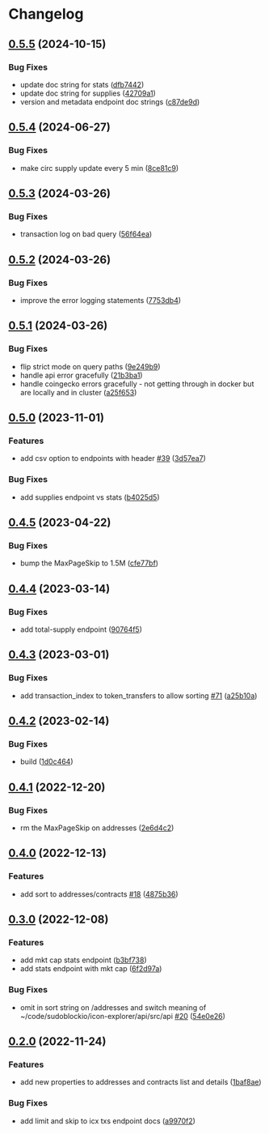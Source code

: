 # Changelog

## [0.5.5](https://github.com/sudoblockio/icon-go-api/compare/v0.5.4...v0.5.5) (2024-10-15)


### Bug Fixes

* update doc string for stats ([dfb7442](https://github.com/sudoblockio/icon-go-api/commit/dfb74428f10adb28f2453a14ec00ba8c8a6a88cb))
* update doc string for supplies ([42709a1](https://github.com/sudoblockio/icon-go-api/commit/42709a18ad90aaa34b3f87ca5521aadd7401d5c6))
* version and metadata endpoint doc strings ([c87de9d](https://github.com/sudoblockio/icon-go-api/commit/c87de9dac3264b68e61b08e48c30d77d6138cdca))

## [0.5.4](https://github.com/sudoblockio/icon-go-api/compare/v0.5.3...v0.5.4) (2024-06-27)


### Bug Fixes

* make circ supply update every 5 min ([8ce81c9](https://github.com/sudoblockio/icon-go-api/commit/8ce81c9fbc72fd23809e183fbf62a22ba0faa554))

## [0.5.3](https://github.com/sudoblockio/icon-go-api/compare/v0.5.2...v0.5.3) (2024-03-26)


### Bug Fixes

* transaction log on bad query ([56f64ea](https://github.com/sudoblockio/icon-go-api/commit/56f64eab788e489905b7b146bcaeda7c8c0b7a6c))

## [0.5.2](https://github.com/sudoblockio/icon-go-api/compare/v0.5.1...v0.5.2) (2024-03-26)


### Bug Fixes

* improve the error logging statements ([7753db4](https://github.com/sudoblockio/icon-go-api/commit/7753db48272f98861b7b71aea2928a85695f7ca1))

## [0.5.1](https://github.com/sudoblockio/icon-go-api/compare/v0.5.0...v0.5.1) (2024-03-26)


### Bug Fixes

* flip strict mode on query paths ([9e249b9](https://github.com/sudoblockio/icon-go-api/commit/9e249b931308597aac2da426afc866231c5fd5a1))
* handle api error gracefully ([21b3ba1](https://github.com/sudoblockio/icon-go-api/commit/21b3ba1b40d648d4b2be2e1cfe912479c0bd2f1b))
* handle coingecko errors gracefully - not getting through in docker but are locally and in cluster ([a25f653](https://github.com/sudoblockio/icon-go-api/commit/a25f653a328ff43c4f447c46ef534e6a7f1bd216))

## [0.5.0](https://github.com/sudoblockio/icon-go-api/compare/v0.4.5...v0.5.0) (2023-11-01)


### Features

* add csv option to endpoints with header [#39](https://github.com/sudoblockio/icon-go-api/issues/39) ([3d57ea7](https://github.com/sudoblockio/icon-go-api/commit/3d57ea71b49f310bbbb3560961adf4e650df539f))


### Bug Fixes

* add supplies endpoint vs stats ([b4025d5](https://github.com/sudoblockio/icon-go-api/commit/b4025d59b98899819234c0b117608cac3a0420ff))

## [0.4.5](https://github.com/sudoblockio/icon-go-api/compare/v0.4.4...v0.4.5) (2023-04-22)


### Bug Fixes

* bump the MaxPageSkip to 1.5M ([cfe77bf](https://github.com/sudoblockio/icon-go-api/commit/cfe77bfce7de2598c5ba6a2c6da860b1ca29a525))

## [0.4.4](https://github.com/sudoblockio/icon-go-api/compare/v0.4.3...v0.4.4) (2023-03-14)


### Bug Fixes

* add total-supply endpoint ([90764f5](https://github.com/sudoblockio/icon-go-api/commit/90764f5e6bc1ba0ed684a8762792ad9bd26c32db))

## [0.4.3](https://github.com/sudoblockio/icon-go-api/compare/v0.4.2...v0.4.3) (2023-03-01)


### Bug Fixes

* add transaction_index to token_transfers to allow sorting [#71](https://github.com/sudoblockio/icon-go-api/issues/71) ([a25b10a](https://github.com/sudoblockio/icon-go-api/commit/a25b10a7e583aa1fb98e30988ba9ab551747a39c))

## [0.4.2](https://github.com/sudoblockio/icon-go-api/compare/v0.4.1...v0.4.2) (2023-02-14)


### Bug Fixes

* build ([1d0c464](https://github.com/sudoblockio/icon-go-api/commit/1d0c4641b0aa72466f88dcebb21b74c5543d6713))

## [0.4.1](https://github.com/sudoblockio/icon-go-api/compare/v0.4.0...v0.4.1) (2022-12-20)


### Bug Fixes

* rm the MaxPageSkip on addresses ([2e6d4c2](https://github.com/sudoblockio/icon-go-api/commit/2e6d4c294ecaa08caa9612c1ffef23f8f7beed70))

## [0.4.0](https://github.com/sudoblockio/icon-go-api/compare/v0.3.0...v0.4.0) (2022-12-13)


### Features

* add sort to addresses/contracts [#18](https://github.com/sudoblockio/icon-go-api/issues/18) ([4875b36](https://github.com/sudoblockio/icon-go-api/commit/4875b366e8d782117384cae68cc92f5a399340cd))

## [0.3.0](https://github.com/sudoblockio/icon-go-api/compare/v0.2.0...v0.3.0) (2022-12-08)


### Features

* add mkt cap stats endpoint ([b3bf738](https://github.com/sudoblockio/icon-go-api/commit/b3bf73882bb3271d2b26f665e68a67edf7d20e23))
* add stats endpoint with mkt cap ([6f2d97a](https://github.com/sudoblockio/icon-go-api/commit/6f2d97a43e48d2363d6d214ad5f53b922cc53638))


### Bug Fixes

* omit  in sort string on /addresses and switch meaning of ~/code/sudoblockio/icon-explorer/api/src/api [#20](https://github.com/sudoblockio/icon-go-api/issues/20) ([54e0e26](https://github.com/sudoblockio/icon-go-api/commit/54e0e26f15a19a4b78f5d932bd2fd15e9d98a1b8))

## [0.2.0](https://github.com/sudoblockio/icon-go-api/compare/v0.1.6...v0.2.0) (2022-11-24)


### Features

* add new properties to addresses and contracts list and details ([1baf8ae](https://github.com/sudoblockio/icon-go-api/commit/1baf8ae15d71c9ea24dbb1d77c069ea1b54dd8d9))


### Bug Fixes

* add limit and skip to icx txs endpoint docs ([a9970f2](https://github.com/sudoblockio/icon-go-api/commit/a9970f27cf40fd6564b51809d7e2f3c90e9d7719))
